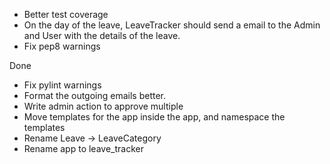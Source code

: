 * Better test coverage
* On the day of the leave, LeaveTracker should send a email to the Admin and User with the details of the leave.
* Fix pep8 warnings

Done

* Fix pylint warnings
* Format the outgoing emails better.
* Write admin action to approve multiple
* Move templates for the app inside the app, and namespace the templates
* Rename Leave -> LeaveCategory
* Rename app to leave_tracker

